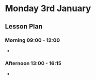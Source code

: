 # Monday 3rd January

## Lesson Plan

### Morning 09:00 - 12:00

+ 

### Afternoon 13:00 - 16:15

+ 

